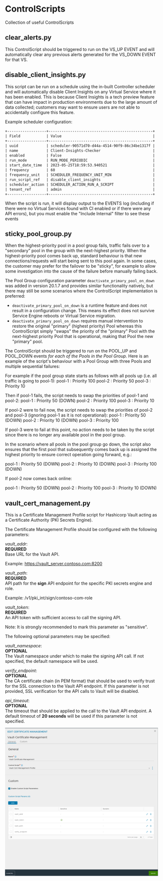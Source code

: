 # ControlScripts

Collection of useful ControlScripts

## clear_alerts.py

This ControlScript should be triggered to run on the VS_UP EVENT and will automatically clear any previous alerts generated for the VS_DOWN EVENT for that VS.

## disable_client_insights.py

This script can be run on a schedule using the in-built Controller scheduler and will automatically disable Client Insights on any Virtual Service where it has been enabled. This is because Client Insights is a tech preview feature that can have impact in production environments due to the large amount of data collected; customers may want to ensure users are not able to accidentally configure this feature.

Example scheduler configuration:

``` language=Text
+------------------+------------------------------------------------+
| Field            | Value                                          |
+------------------+------------------------------------------------+
| uuid             | scheduler-90571d70-d44a-4514-90f9-86c34be1317f |
| name             | Client-Insights-Checker                        |
| enabled          | False                                          |
| run_mode         | RUN_MODE_PERIODIC                              |
| start_date_time  | 2023-05-25T18:59:53.940521                     |
| frequency        | 60                                             |
| frequency_unit   | SCHEDULER_FREQUENCY_UNIT_MIN                   |
| run_script_ref   | disable_client_insights                        |
| scheduler_action | SCHEDULER_ACTION_RUN_A_SCRIPT                  |
| tenant_ref       | admin                                          |
+------------------+------------------------------------------------+
```

When the script is run, it will display output to the EVENTS log (including if there were no Virtual Services found with CI enabled or if there were any API errors), but you must enable the "Include Internal" filter to see these events

## sticky_pool_group.py

When the highest-priority pool in a pool group fails, traffic fails over to a "secondary" pool in the group with the next-highest priority. When the highest-priority pool comes back up, standard behaviour is that new connections/requests will start being sent to this pool again. In some cases, the customer may prefer for the failover to be "sticky", for example to allow some investigation into the cause of the failure before manually failing back.

The Pool Group configuration parameter `deactivate_primary_pool_on_down` was added in version 20.1.7 and provides similar functionality natively, but there may still be some scenarios where the ControlScript implementation is preferred:

- `deactivate_primary_pool_on_down` is a runtime feature and does not result in a configuration change. This means its effect does not survive Service Engine reboots or Virtual Service migration.
- `deactivate_primary_pool_on_down` requires manual intervention to restore the original "primary" (highest priority) Pool whereas this ControlScript simply "swaps" the priority of the "primary" Pool with the next-highest priority Pool that is operational, making that Pool the new "primary" pool.

The ControlScript should be triggered to run on the POOL_UP and POOL_DOWN events _for each of the Pools in the Pool Group_. Here is an example of the script's behaviour with a Pool Group with three Pools and multiple sequential failures:

For example if the pool group state starts as follows with all pools up (i.e. all traffic is going to pool-1):
pool-1 : Priority 100
pool-2 : Priority 50
pool-3 : Priority 10

Then if pool-1 fails, the script needs to swap the priorities of pool-1 and pool-2:
pool-1 : Priority 50 (DOWN)
pool-2 : Priority 100
pool-3 : Priority 10

If pool-2 were to fail now, the script needs to swap the priorities of pool-2 and pool-3 (ignoring pool-1 as it is not operational):
pool-1 : Priority 50 (DOWN)
pool-2 : Priority 10 (DOWN)
pool-3 : Priority 100

If pool-3 were to fail at this point, no action needs to be taken by the script since there is no longer any available pool in the pool group.

In the scenario where all pools in the pool group go down, the script also ensures that the first pool that subsequently comes back up is assigned the highest priority to ensure correct operation going forward, e.g.:

pool-1 : Priority 50 (DOWN)
pool-2 : Priority 10 (DOWN)
pool-3 : Priority 100 (DOWN)

If pool-2 now comes back online:

pool-1 : Priority 50 (DOWN)
pool-2 : Priority 100
pool-3 : Priority 10 (DOWN)

## vault_cert_management.py

This is a Certificate Management Profile script for Hashicorp Vault acting as a Certificate Authority (PKI Secrets Engine).

The Certificate Management Profile should be configured with the following parameters:

_vault_addr_:\
**REQUIRED**\
Base URL for the Vault API.

Example: https://vault_server.contoso.com:8200

_vault_path_:\
**REQUIRED**\
API path for the **sign** API endpoint for the specific PKI secrets engine and role.

Example: /v1/pki_int/sign/contoso-com-role

_vault_token_:\
**REQUIRED**\
An API token with sufficient access to call the signing API.

Note: It is strongly recommended to mark this parameter as "sensitive".

The following optional parameters may be specified:

_vault_namespace_:\
**OPTIONAL**\
The Vault namespace under which to make the signing API call. If not specified, the default namespace will be used.

_verify_endpoint_:\
**OPTIONAL**\
The CA certificate chain (in PEM format) that should be used to verify trust for the SSL connection to the Vault API endpoint. If this parameter is not provided, SSL verification for the API calls to Vault will be disabled.

_api_timeout_:\
**OPTIONAL**\
The timeout that should be applied to the call to the Vault API endpoint. A default timeout of **20 seconds** will be used if this parameter is not specified.

![Alt Certificate Management Profile Example](/docs/img/cert_mgmt_prof.png)
